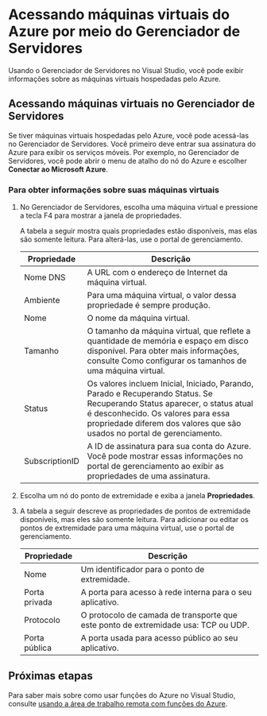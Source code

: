 <properties
   pageTitle="Acessando Máquinas Virtuais do Azure do Gerenciador de Servidores | Microsoft Azure"
   description="Obtenha uma visão geral de como exibir e gerenciar máquinas virtuais (VMs) do Azure no Gerenciador de Servidores no Visual Studio."
   services="visual-studio-online"
   documentationCenter="na"
   authors="TomArcher"
   manager="douge"
   editor="" />
<tags
   ms.service="multiple"
   ms.devlang="dotnet"
   ms.topic="article"
   ms.tgt_pltfrm="na"
   ms.workload="multiple"
   ms.date="04/18/2016"
   ms.author="tarcher" />

# Acessando máquinas virtuais do Azure por meio do Gerenciador de Servidores

Usando o Gerenciador de Servidores no Visual Studio, você pode exibir informações sobre as máquinas virtuais hospedadas pelo Azure.

## Acessando máquinas virtuais no Gerenciador de Servidores

Se tiver máquinas virtuais hospedadas pelo Azure, você pode acessá-las no Gerenciador de Servidores. Você primeiro deve entrar sua assinatura do Azure para exibir os serviços móveis. Por exemplo, no Gerenciador de Servidores, você pode abrir o menu de atalho do nó do Azure e escolher **Conectar ao Microsoft Azure**.

### Para obter informações sobre suas máquinas virtuais

1. No Gerenciador de Servidores, escolha uma máquina virtual e pressione a tecla F4 para mostrar a janela de propriedades.

    A tabela a seguir mostra quais propriedades estão disponíveis, mas elas são somente leitura. Para alterá-las, use o portal de gerenciamento.

  	|Propriedade|Descrição|
  	|---|---|
  	|Nome DNS|A URL com o endereço de Internet da máquina virtual.|
  	|Ambiente|Para uma máquina virtual, o valor dessa propriedade é sempre produção.|
  	|Nome|O nome da máquina virtual.|
  	|Tamanho|O tamanho da máquina virtual, que reflete a quantidade de memória e espaço em disco disponível. Para obter mais informações, consulte Como configurar os tamanhos de uma máquina virtual.|
  	|Status|Os valores incluem Inicial, Iniciado, Parando, Parado e Recuperando Status. Se Recuperando Status aparecer, o status atual é desconhecido. Os valores para essa propriedade diferem dos valores que são usados no portal de gerenciamento.|
  	|SubscriptionID|A ID de assinatura para sua conta do Azure. Você pode mostrar essas informações no portal de gerenciamento ao exibir as propriedades de uma assinatura.|

1. Escolha um nó do ponto de extremidade e exiba a janela **Propriedades**.

1. A tabela a seguir descreve as propriedades de pontos de extremidade disponíveis, mas eles são somente leitura. Para adicionar ou editar os pontos de extremidade para uma máquina virtual, use o portal de gerenciamento.

  	|Propriedade|Descrição|
  	|---|---|
  	|Nome|Um identificador para o ponto de extremidade.|
  	|Porta privada|A porta para acesso à rede interna para o seu aplicativo.|
  	|Protocolo|O protocolo de camada de transporte que este ponto de extremidade usa: TCP ou UDP.|
  	|Porta pública|A porta usada para acesso público ao seu aplicativo.|

## Próximas etapas

Para saber mais sobre como usar funções do Azure no Visual Studio, consulte [usando a área de trabalho remota com funções do Azure](vs-azure-tools-remote-desktop-roles.md).

<!---HONumber=AcomDC_0420_2016-->